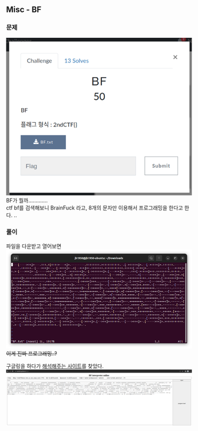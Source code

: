 ## Misc - BF

### 문제
![Misc - BF](/img/bf-0.png)  
BF가 뭘까.............  
ctf bf를 검색해보니 BrainFuck 라고, 8개의 문자만 이용해서 프로그래밍을 한다고 한다. ..

### 풀이
파일을 다운받고 열어보면  
![BF.txt](/img/bf-1.png)  
~~이게 진짜 프로그래밍..?~~

구글링을 하다가 [해석해주는 사이트](//kcal2845.github.io/bf_js/)를 찾았다.  
![kcal2845.github.io/bf_js/](/img/bf-2.png)
